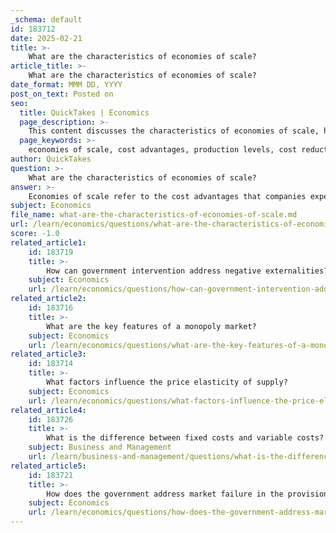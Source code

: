 ```yaml
---
_schema: default
id: 183712
date: 2025-02-21
title: >-
    What are the characteristics of economies of scale?
article_title: >-
    What are the characteristics of economies of scale?
date_format: MMM DD, YYYY
post_on_text: Posted on
seo:
  title: QuickTakes | Economics
  page_description: >-
    This content discusses the characteristics of economies of scale, highlighting cost reduction, increased efficiency, bulk purchasing power, specialization, access to capital, technological advantages, market power, and the limits of these economies.
  page_keywords: >-
    economies of scale, cost advantages, production levels, cost reduction, increased efficiency, bulk purchasing power, specialization, access to capital, technological advantages, market power, limits to economies of scale
author: QuickTakes
question: >-
    What are the characteristics of economies of scale?
answer: >-
    Economies of scale refer to the cost advantages that companies experience as they increase their production levels. Here are the key characteristics of economies of scale:\n\n1. **Cost Reduction**: As production increases, the cost per unit of output typically decreases. This is primarily due to the spreading of fixed costs (such as rent, salaries, and machinery) over a larger number of goods produced.\n\n2. **Increased Efficiency**: Larger production volumes often lead to more efficient use of resources. Companies can optimize their production processes, leading to lower variable costs per unit.\n\n3. **Bulk Purchasing Power**: Larger firms can purchase raw materials in bulk, which often results in discounts and lower prices per unit. This purchasing power contributes to overall cost savings.\n\n4. **Specialization and Division of Labor**: As companies grow, they can afford to specialize tasks among workers. This specialization increases productivity, as workers become more skilled and efficient in their specific roles.\n\n5. **Access to Capital**: Larger firms often have better access to financial resources, allowing them to invest in advanced technologies and processes that can further reduce costs.\n\n6. **Technological Advantages**: Larger companies may have the resources to invest in research and development, leading to innovations that improve production efficiency and reduce costs.\n\n7. **Market Power**: With increased production and lower costs, larger firms can exert more influence over market prices, potentially leading to higher profit margins.\n\n8. **Limits to Economies of Scale**: While economies of scale can provide significant advantages, they also have limits. For instance, if a company grows too large, it may face inefficiencies, such as increased bureaucracy or logistical challenges, which can lead to rising per-unit costs.\n\nIn summary, economies of scale are characterized by cost savings achieved through increased production, enhanced efficiency, and the ability to leverage resources effectively. However, companies must be mindful of the potential limits to these advantages as they grow.
subject: Economics
file_name: what-are-the-characteristics-of-economies-of-scale.md
url: /learn/economics/questions/what-are-the-characteristics-of-economies-of-scale
score: -1.0
related_article1:
    id: 183719
    title: >-
        How can government intervention address negative externalities?
    subject: Economics
    url: /learn/economics/questions/how-can-government-intervention-address-negative-externalities
related_article2:
    id: 183716
    title: >-
        What are the key features of a monopoly market?
    subject: Economics
    url: /learn/economics/questions/what-are-the-key-features-of-a-monopoly-market
related_article3:
    id: 183714
    title: >-
        What factors influence the price elasticity of supply?
    subject: Economics
    url: /learn/economics/questions/what-factors-influence-the-price-elasticity-of-supply
related_article4:
    id: 183726
    title: >-
        What is the difference between fixed costs and variable costs?
    subject: Business and Management
    url: /learn/business-and-management/questions/what-is-the-difference-between-fixed-costs-and-variable-costs
related_article5:
    id: 183721
    title: >-
        How does the government address market failure in the provision of public goods?
    subject: Economics
    url: /learn/economics/questions/how-does-the-government-address-market-failure-in-the-provision-of-public-goods
---
```


&nbsp;